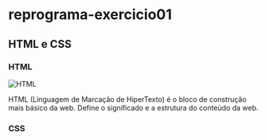 # reprograma-exercicio01

## HTML e CSS

### HTML

![HTML](https://www.html-5-tutorial.com/images/html-tag.gif)

HTML (Linguagem de Marcação de HiperTexto) é o bloco de construção mais básico da web. Define o significado e a estrutura do conteúdo da web.

### CSS
